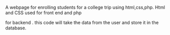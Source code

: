 A webpage for enrolling students for a college trip using html,css,php. Html and CSS used for front end and php

 for backend . this code will take the data from the user and store it in the database.
